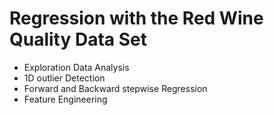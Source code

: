 # Regression with the Red Wine Quality Data Set
- Exploration Data Analysis
- 1D outlier Detection
- Forward and Backward stepwise Regression
- Feature Engineering

